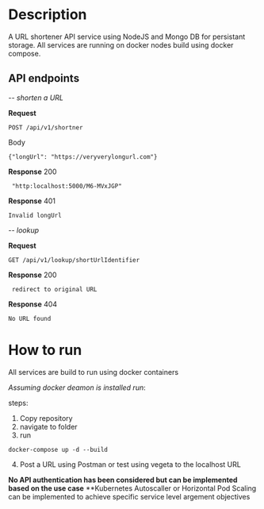 # Description

A URL shortener API service using NodeJS and Mongo DB for persistant storage. All services are running on docker nodes build using docker compose.

## API endpoints

-- *shorten a URL*

**Request**
```
POST /api/v1/shortner
```
Body

```
{"longUrl": "https://veryverylongurl.com"}
```

**Response**
200
```
 "http:localhost:5000/M6-MVxJGP"
```
**Response** 401
```
Invalid longUrl
```

-- *lookup*

**Request**
```
GET /api/v1/lookup/shortUrlIdentifier

```
**Response**
200
```
 redirect to original URL
```
**Response** 404
```
No URL found
```


# How to run

All services are build to run using docker containers

*Assuming docker deamon is installed run*:

steps:

1) Copy repository
2) navigate to folder
3) run 
```
docker-compose up -d --build
```

4) Post a URL using Postman or test using vegeta to the localhost URL

**No API authentication has been considered but can be implemented based on the use case**
**Kubernetes Autoscaller or Horizontal Pod Scaling can be implemented to achieve specific service level argement objectives



